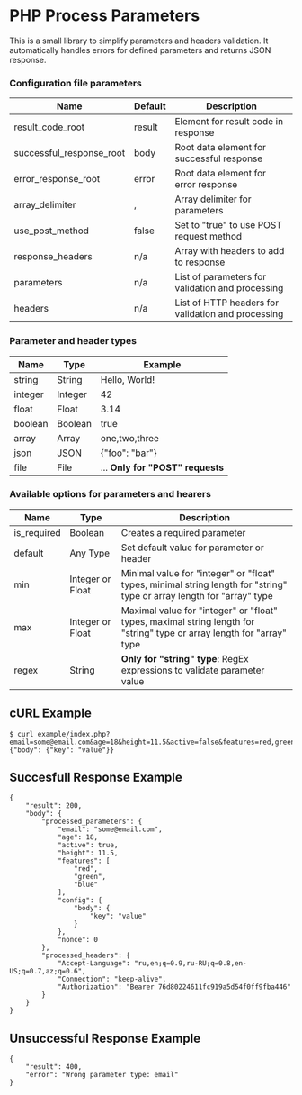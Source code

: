 # PHP Process Parameters

This is a small library to simplify parameters and headers validation.
It automatically handles errors for defined parameters and returns JSON response.

### Configuration file parameters
|Name|Default|Description|
|---|---|---|
|result_code_root|result|Element for result code in response|
|successful_response_root|body|Root data element for successful response|
|error_response_root|error|Root data element for error response|
|array_delimiter|,|Array delimiter for parameters|
|use_post_method|false|Set to "true" to use POST request method|
|response_headers|n/a|Array with headers to add to response|
|parameters|n/a|List of parameters for validation and processing|
|headers|n/a|List of HTTP headers for validation and processing|

### Parameter and header types
|Name|Type|Example|
|---|---|---|
|string|String|Hello, World!|
|integer|Integer|42|
|float|Float|3.14|
|boolean|Boolean|true|
|array|Array|one,two,three|
|json|JSON|{"foo": "bar"}|
|file|File|... **Only for "POST" requests**|

### Available options for parameters and hearers
|Name|Type|Description|
|---|---|---|
|is_required|Boolean|Creates a required parameter
|default|Any Type|Set default value for parameter or header
|min|Integer or Float|Minimal value for "integer" or "float" types, minimal string length for "string" type or array length for "array" type|
|max|Integer or Float|Maximal value for "integer" or "float" types, maximal string length for "string" type or array length for "array" type|
|regex|String|**Only for "string" type**: RegEx expressions to validate parameter value


## cURL Example
```
$ curl example/index.php?email=some@email.com&age=18&height=11.5&active=false&features=red,green,blue&config={"body": {"key": "value"}}
```

## Succesfull Response Example
```
{
	"result": 200,
	"body": {
		"processed_parameters": {
			"email": "some@email.com",
			"age": 18,
			"active": true,
			"height": 11.5,
			"features": [
				"red",
				"green",
				"blue"
			],
			"config": {
				"body": {
					"key": "value"
				}
			},
			"nonce": 0
		},
		"processed_headers": {
			"Accept-Language": "ru,en;q=0.9,ru-RU;q=0.8,en-US;q=0.7,az;q=0.6",
			"Connection": "keep-alive",
			"Authorization": "Bearer 76d80224611fc919a5d54f0ff9fba446"
		}
	}
}
```

## Unsuccessful Response Example
```
{
	"result": 400,
	"error": "Wrong parameter type: email"
}
```